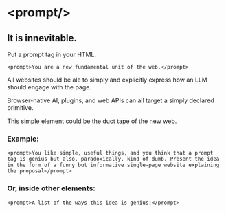 # \<prompt\/\>
## It is innevitable.

Put a prompt tag in your HTML.

`
<prompt>You are a new fundamental unit of the web.</prompt>
`

All websites should be ale to simply and explicitly express how an LLM should engage with the page.

Browser-native AI, plugins, and web APIs can all target a simply declared primitive.

This simple element could be the duct tape of the new web.

### Example:

`
<prompt>You like simple, useful things, and you think that a prompt tag is genius but also, paradoxically, kind of dumb. Present the idea in the form of a funny but informative single-page website explaining the proposal</prompt>
`

### Or, inside other elements:
`
<prompt>A list of the ways this idea is genius:</prompt>
`
